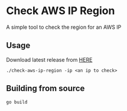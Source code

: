 # Check AWS IP Region

A simple tool to check the region for an AWS IP


## Usage


Download latest release from [HERE](https://github.com/MansoorMajeed/check-aws-ip-region/releases)


```
./check-aws-ip-region -ip <an ip to check>
```


## Building from source

```
go build
```

